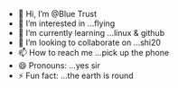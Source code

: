 - 👋 Hi, I’m @Blue Trust
- 👀 I’m interested in ...flying
- 🌱 I’m currently learning ...linux & github
- 💞️ I’m looking to collaborate on ...shi20
- 📫 How to reach me ...pick up the phone
- 😄 Pronouns: ...yes sir
- ⚡ Fun fact: ...the earth is round

<!---
zuluvibes/zuluvibes is a ✨ special ✨ repository because its `README.md` (this file) appears on your GitHub profile.
You can click the Preview link to take a look at your changes.
--->
